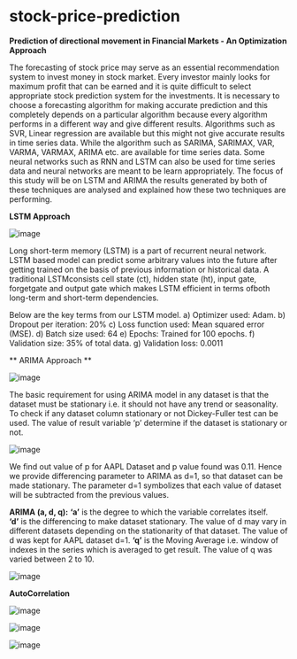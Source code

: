 # stock-price-prediction  

**Prediction of directional movement in Financial Markets - An Optimization Approach**

The forecasting of stock price may serve as an essential recommendation system to invest money in stock market. Every investor mainly looks for maximum profit that can be earned and it is quite difficult to select appropriate stock prediction system for the investments. It is necessary to choose a forecasting algorithm for making accurate prediction and this completely depends on a particular algorithm because every algorithm performs in a different way and give different results. Algorithms such as SVR, Linear regression are available but this might not give accurate results in time series data. While the algorithm such as SARIMA, SARIMAX, VAR, VARMA, VARMAX, ARIMA etc. are available for time series data. Some neural networks such as RNN and LSTM can also be used for time series data and neural networks are meant to be learn appropriately. The focus of this study will be on LSTM and ARIMA the results generated by both of these techniques are analysed and explained how these two techniques are performing.

**LSTM Approach**


![image](https://user-images.githubusercontent.com/61080527/147283022-eb3d73b0-e793-4452-b01d-8a9598a4c929.png)

Long short-term memory (LSTM) is a part of recurrent neural network. LSTM based model can predict some arbitrary values into the future after getting trained on the basis of previous information or historical data. A traditional LSTMconsists cell state (ct), hidden state (ht), input gate, forgetgate and output gate which makes LSTM efficient in terms ofboth long-term and short-term dependencies.

Below are the key terms from our LSTM model.
a) Optimizer used: Adam.
b) Dropout per iteration: 20%
c) Loss function used: Mean squared error (MSE).
d) Batch size used: 64
e) Epochs: Trained for 100 epochs.
f) Validation size: 35% of total data.
g) Validation loss: 0.0011

**
ARIMA Approach **


![image](https://user-images.githubusercontent.com/61080527/147283680-6644e160-04b3-480d-bf1c-6f3fac2f2ab2.png)

The basic requirement for using ARIMA model in any dataset is that the dataset must be stationary i.e. it should not have any trend or seasonality. To check if any dataset column stationary or not Dickey-Fuller test can be used. The value of result variable ‘p’ determine if the dataset is stationary or not.

![image](https://user-images.githubusercontent.com/61080527/147284116-115ea3ba-b15b-4857-bc32-dd0b2686e4e2.png)

We find out value of p for AAPL Dataset and p value found was 0.11. Hence we provide differencing parameter to ARIMA as d=1, so that dataset can be made stationary.
The parameter d=1 symbolizes that each value of dataset will be subtracted from the previous values.

**ARIMA (a, d, q):**
	**‘a’** is the degree to which the variable correlates itself.  
         **‘d’** is the differencing to make dataset stationary. The value of d may vary in different datasets depending on the stationarity of that dataset. The value of d was kept for AAPL dataset d=1.
         **‘q’** is the Moving Average i.e. window of indexes in the series which is averaged to get result. The value of q was varied between 2 to 10.




![image](https://user-images.githubusercontent.com/61080527/147284029-b938a712-543b-4f2d-a332-968374afee23.png)


**AutoCorrelation**

![image](https://user-images.githubusercontent.com/61080527/147284360-f15780e1-96d7-4864-8734-387123b93646.png)


![image](https://user-images.githubusercontent.com/61080527/147284572-3bec31f1-5652-4348-b8ef-d92f13973cac.png)

![image](https://user-images.githubusercontent.com/61080527/147284664-33195488-9b00-4491-9b82-993d8e678470.png)






